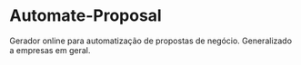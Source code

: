 # Automate-Proposal
 Gerador online para automatização de propostas de negócio. Generalizado a empresas em geral.
